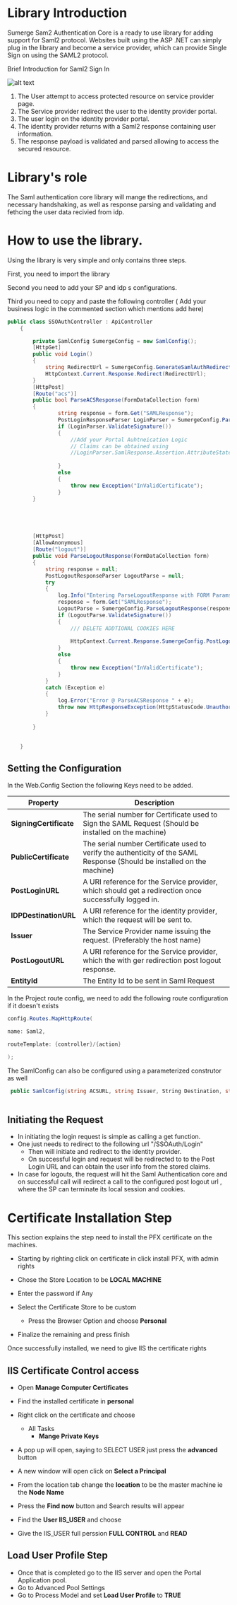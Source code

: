 # Library Introduction

Sumerge Sam2 Authentication Core is a ready to use library for adding support for Saml2 protocol. Websites built using the ASP .NET can simply plug in the library and become a service provider, which can provide Single Sign on using the SAML2 protocol.

Brief Introduction for Saml2 Sign In

![alt text](https://github.com/Sumerge/Saml-Authentication/blob/main/flow.png?raw=true)


1. The User attempt to access protected resource on service provider page.
2. The Service provider redirect the user to the identity provider portal.
3. The user login on the identity provider portal.
4. The identity provider returns with a Saml2 response containing user information.
5. The response payload is validated and parsed allowing to access the secured resource.

# Library&#39;s role

The Saml authentication core library will mange the redirections, and necessary handshaking, as well as response parsing and validating and fethcing the user data recivied from idp.

# How to use the library.

Using the library is very simple and only contains three steps.

First, you need to import the library

Second you need to add your SP and idp s configurations.

Third you need to copy and paste the following controller ( Add your business logic in the commented section which mentions add here)

```C#
public class SSOAuthController : ApiController
    {

        private SamlConfig SumergeConfig = new SamlConfig();
        [HttpGet]
        public void Login()
        {
            string RedirectUrl = SumergeConfig.GenerateSamlAuthRedirectionUrl();
            HttpContext.Current.Response.Redirect(RedirectUrl);
        }
        [HttpPost]
        [Route("acs")]
        public bool ParseACSResponse(FormDataCollection form)
        {
                string response = form.Get("SAMLResponse");
                PostLoginResponseParser LoginParser = SumergeConfig.ParseLoginResponse(response);
                if (LoginParser.ValidateSignature())
                {
                    //Add your Portal Auhtneication Logic
					// Claims can be obtained using 
					//LoginParser.SamlResponse.Assertion.AttributeStatement;
					
                }
                else
                {
                    throw new Exception("InValidCertificate");
                }
        }





        [HttpPost]
        [AllowAnonymous]
        [Route("logout")]
        public void ParseLogoutResponse(FormDataCollection form)
        {
            string response = null;
            PostLogoutResponseParser LogoutParse = null;
            try
            {
                log.Info("Entering ParseLogoutResponse with FORM Params" + form);
                response = form.Get("SAMLResponse");
                LogoutParse = SumergeConfig.ParseLogoutResponse(response);
                if (LogoutParse.ValidateSignature())
                {
					/// DELETE ADDTIONAL COOKIES HERE
					
                    HttpContext.Current.Response.SumergeConfig.PostLogoutURL;
                }
                else
                {
                    throw new Exception("InValidCertificate");
                }
            }
            catch (Exception e)
            {
                log.Error("Error @ ParseACSResponse " + e);
                throw new HttpResponseException(HttpStatusCode.Unauthorized);
            }
            
        }

           
    }

```

## Setting the Configuration

In the Web.Config Section the following Keys need to be added.

| **Property** | **Description** |
| --- | --- |
| **SigningCertificate** | The serial number for Certificate used to Sign the SAML Request (Should be installed on the machine) |
| **PublicCertificate** | The serial number Certificate used to verify the authenticity of the SAML Response (Should be installed on the machine) |
| **PostLoginURL** | A URI reference for the Service provider, which should get a redirection once successfully logged in. |
| **IDPDestinationURL** | A URI reference for the identity provider, which the request will be sent to. |
| **Issuer** | The Service Provider name issuing the request. (Preferably the host name) |
| **PostLogoutURL** | A URI reference for the Service provider, which the with ger redirection post logout response. |
| **EntityId** | The Entity Id to be sent in Saml Request |

In the Project route config, we need to add the following route configuration if it doesn&#39;t exists

```C#
config.Routes.MapHttpRoute(

name: Saml2,

routeTemplate: {controller}/{action}

);
```
The SamlConfig can also be configured using a parameterized construtor as well 

```C#
 public SamlConfig(string ACSURL, string Issuer, String Destination, string EntityId, string SigningCertifcatePath, string SigningCertPass, string PublicCertificatePath)
        
```

## Initiating the Request

- In initiating the login request is simple as calling a get function.
- One just needs to redirect to the following url &quot;/SSOAuth/Login&quot;
  - Then will initiate and redirect to the identity provider.
  - On successful login and request will be redirected to to the Post Login URL and can obtain the user info from the stored claims.
- In case for logouts, the request will hit the Saml Authentication core and on successful call will redirect a call to the configured post logout url , where the SP can terminate its local session and cookies.



# Certificate Installation Step

This section explains the step need to install the PFX certificate on the machines.

- Starting by righting click on certificate in click install PFX, with admin rights
- Chose the Store Location to be **LOCAL MACHINE**
- Enter the password if Any
- Select the Certificate Store to be custom
  - Press the Browser Option and choose **Personal**

- Finalize the remaining and press finish

Once successfully installed, we need to give IIS the certificate rights

## IIS Certificate Control access

- Open **Manage Computer Certificates**
- Find the installed certificate in **personal**

- Right click on the certificate and choose
  - All Tasks
    - **Mange Private Keys**

- A pop up will open, saying to SELECT USER just press the **advanced** button
- A new window will open click on **Select a Principal**
- From the location tab change the **location** to be the master machine ie the **Node Name**
- Press the **Find now** button and Search results will appear
- Find the **User IIS\_USER** and choose

- Give the IIS\_USER full perssion **FULL CONTROL** and **READ**

## Load User Profile Step

- Once that is completed go to the IIS server and open the Portal Application pool.
- Go to Advanced Pool Settings
- Go to Process Model and set **Load User Profile** to **TRUE**
